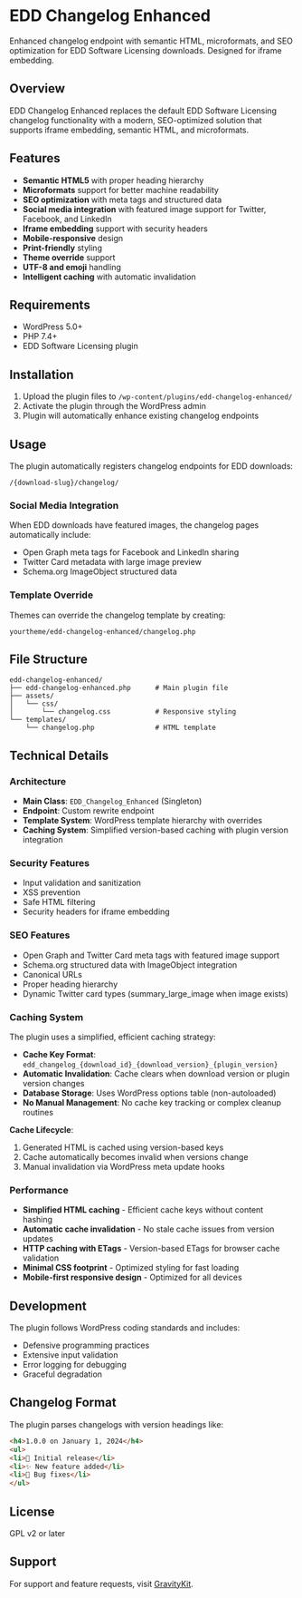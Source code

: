 # EDD Changelog Enhanced

Enhanced changelog endpoint with semantic HTML, microformats, and SEO optimization for EDD Software Licensing downloads. Designed for iframe embedding.

## Overview

EDD Changelog Enhanced replaces the default EDD Software Licensing changelog functionality with a modern, SEO-optimized solution that supports iframe embedding, semantic HTML, and microformats.

## Features

- **Semantic HTML5** with proper heading hierarchy
- **Microformats** support for better machine readability
- **SEO optimization** with meta tags and structured data
- **Social media integration** with featured image support for Twitter, Facebook, and LinkedIn
- **Iframe embedding** support with security headers
- **Mobile-responsive** design
- **Print-friendly** styling
- **Theme override** support
- **UTF-8 and emoji** handling
- **Intelligent caching** with automatic invalidation

## Requirements

- WordPress 5.0+
- PHP 7.4+
- EDD Software Licensing plugin

## Installation

1. Upload the plugin files to `/wp-content/plugins/edd-changelog-enhanced/`
2. Activate the plugin through the WordPress admin
3. Plugin will automatically enhance existing changelog endpoints

## Usage

The plugin automatically registers changelog endpoints for EDD downloads:

```
/{download-slug}/changelog/
```

### Social Media Integration

When EDD downloads have featured images, the changelog pages automatically include:
- Open Graph meta tags for Facebook and LinkedIn sharing
- Twitter Card metadata with large image preview
- Schema.org ImageObject structured data

### Template Override

Themes can override the changelog template by creating:

```
yourtheme/edd-changelog-enhanced/changelog.php
```

## File Structure

```
edd-changelog-enhanced/
├── edd-changelog-enhanced.php      # Main plugin file
├── assets/
│   └── css/
│       └── changelog.css           # Responsive styling
└── templates/
    └── changelog.php               # HTML template
```

## Technical Details

### Architecture
- **Main Class**: `EDD_Changelog_Enhanced` (Singleton)
- **Endpoint**: Custom rewrite endpoint
- **Template System**: WordPress template hierarchy with overrides
- **Caching System**: Simplified version-based caching with plugin version integration

### Security Features
- Input validation and sanitization
- XSS prevention
- Safe HTML filtering
- Security headers for iframe embedding

### SEO Features
- Open Graph and Twitter Card meta tags with featured image support
- Schema.org structured data with ImageObject integration
- Canonical URLs
- Proper heading hierarchy
- Dynamic Twitter card types (summary_large_image when image exists)

### Caching System

The plugin uses a simplified, efficient caching strategy:

- **Cache Key Format**: `edd_changelog_{download_id}_{download_version}_{plugin_version}`
- **Automatic Invalidation**: Cache clears when download version or plugin version changes
- **Database Storage**: Uses WordPress options table (non-autoloaded)
- **No Manual Management**: No cache key tracking or complex cleanup routines

**Cache Lifecycle**:
1. Generated HTML is cached using version-based keys
2. Cache automatically becomes invalid when versions change
3. Manual invalidation via WordPress meta update hooks

### Performance
- **Simplified HTML caching** - Efficient cache keys without content hashing
- **Automatic cache invalidation** - No stale cache issues from version updates
- **HTTP caching with ETags** - Version-based ETags for browser cache validation
- **Minimal CSS footprint** - Optimized styling for fast loading  
- **Mobile-first responsive design** - Optimized for all devices

## Development

The plugin follows WordPress coding standards and includes:

- Defensive programming practices
- Extensive input validation
- Error logging for debugging
- Graceful degradation

## Changelog Format

The plugin parses changelogs with version headings like:

```html
<h4>1.0.0 on January 1, 2024</h4>
<ul>
<li>🚀 Initial release</li>
<li>✨ New feature added</li>
<li>🐛 Bug fixes</li>
</ul>
```

## License

GPL v2 or later

## Support

For support and feature requests, visit [GravityKit](https://gravitykit.com).
